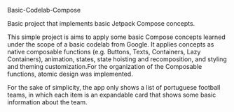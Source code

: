Basic-Codelab-Compose

Basic project that implements basic Jetpack Compose concepts.

This simple project is aims to apply some basic Compose concepts learned under the scope of a basic codelab from Google. It applies concepts as native composable functions (e.g. Buttons, Texts, Containers, Lazy Containers), animation, states, state hoisting and recomposition, and styling and theming customization.For the organization of the Composable functions, atomic design was implemented.

For the sake of simplicity, the app only shows a list of portuguese football teams, in which each item is an expandable card that shows some basic information about the team.
